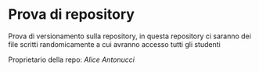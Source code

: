 # Prova di repository

Prova di versionamento sulla repository, in questa repository ci saranno dei file scritti randomicamente a cui avranno accesso tutti gli studenti

Proprietario della repo: *Alice Antonucci*

